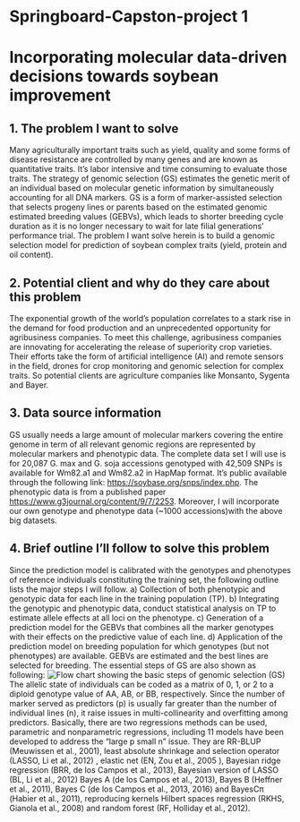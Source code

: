 # Springboard-Capston-project 1
# Incorporating molecular data-driven decisions towards soybean improvement
## 1.	The problem I want to solve
Many agriculturally important traits such as yield, quality and some forms of disease resistance are controlled by many genes and are known as quantitative traits. It’s labor intensive and time consuming to evaluate those traits. The strategy of genomic selection (GS) estimates the genetic merit of an individual based on molecular genetic information by simultaneously accounting for all DNA markers. GS is a form of marker-assisted selection that selects progeny lines or parents based on the estimated genomic estimated breeding values (GEBVs), which leads to shorter breeding cycle duration as it is no longer necessary to wait for late filial generations’ performance trial. The problem I want solve herein is to build a genomic selection model for prediction of soybean complex traits (yield, protein and oil content).
## 2.	Potential client and why do they care about this problem
The exponential growth of the world’s population correlates to a stark rise in the demand for food production and an unprecedented opportunity for agribusiness companies. To meet this challenge, agribusiness companies are innovating for accelerating the release of superiority crop varieties. Their efforts take the form of artificial intelligence (AI) and remote sensors in the field, drones for crop monitoring and genomic selection for complex traits. So potential clients are agriculture companies like Monsanto, Sygenta and Bayer.
## 3.	Data source information 
GS usually needs a large amount of molecular markers covering the entire genome in term of all relevant genomic regions are represented by molecular markers and phenotypic data. The complete data set I will use is for 20,087 G. max and G. soja accessions genotyped with 42,509 SNPs is available for Wm82.a1 and Wm82.a2 in  HapMap format. It’s public available through the following link: https://soybase.org/snps/index.php. The phenotypic data is from a published paper https://www.g3journal.org/content/9/7/2253. Moreover, I will incorporate our own genotype and phenotype data (~1000 accessions)with the above big datasets.
## 4.	Brief outline I’ll follow to solve this problem
Since the prediction model is calibrated with the genotypes and phenotypes of reference individuals constituting the training set, the following outline lists the major steps I will follow.
a)	Collection of both phenotypic and genotypic data for each line in the training population (TP).
b)	Integrating the genotypic and phenotypic data, conduct statistical analysis on TP to estimate allele effects at all loci on the phenotype.
c)	Generation of a prediction model for the GEBVs that combines all the marker genotypes with their effects on the predictive value of each line.
d)	Application of the prediction model on breeding population for which genotypes (but not phenotypes) are available. GEBVs are estimated and the best lines are selected for breeding. 
The essential steps of GS are also shown as following: 
![Flow chart showing the basic steps of genomic selection (GS)]()
The allelic state of individuals can be coded as a matrix of 0, 1, or 2 to a diploid genotype value of AA, AB, or BB, respectively. Since the number of marker served as predictors (p) is usually far greater than the number of individual lines (n), it raise issues in multi-collinearity and overfitting among predictors. Basically, there are two regressions methods can be used, parametric and nonparametric regressions, including 11 models have been developed to address the “large p small n” issue. They are RR-BLUP (Meuwissen et al., 2001), least absolute shrinkage and selection operator (LASSO, Li et al., 2012) , elastic net (EN, Zou et al., 2005 ), Bayesian ridge regression (BRR, de los Campos et al., 2013), Bayesian version of LASSO (BL, Li et al., 2012) Bayes A (de los Campos et al., 2013), Bayes B (Heffner et al., 2011), Bayes C (de los Campos et al., 2013, 2016) and BayesCπ (Habier et al., 2011), reproducing kernels Hilbert spaces regression (RKHS, Gianola et al., 2008) and random forest (RF, Holliday et al., 2012).
